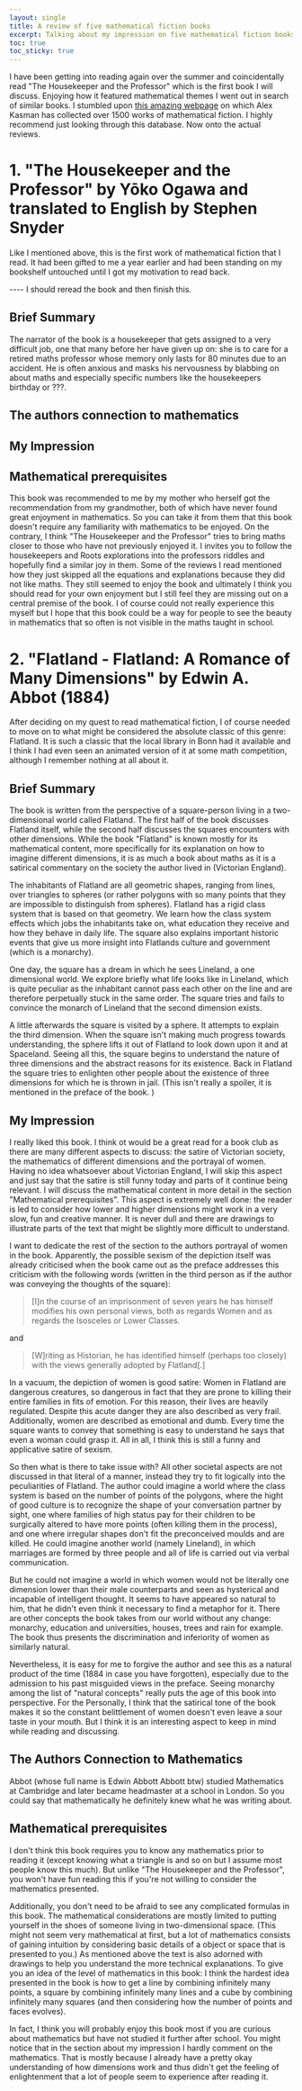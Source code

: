 ```yaml
---
layout: single
title: A review of five mathematical fiction books
excerpt: Talking about my impression on five mathematical fiction books, from the perspective of a mathematics student.
toc: true
toc_sticky: true
---
```


I have been getting into reading again over the summer and coincidentally read "The Housekeeper and the Professor" which is the first book I will discuss. 
Enjoying how it featured mathematical themes I went out in search of similar books. 
I stumbled upon [this amazing webpage](https://kasmana.people.charleston.edu/MATHFICT/) on which Alex Kasman has collected over 1500 works of mathematical fiction. 
I highly recommend just looking through this database. 
Now onto the actual reviews. 

# 1. "The Housekeeper and the Professor" by Yōko Ogawa and translated to English by Stephen Snyder

Like I mentioned above, this is the first work of mathematical fiction that I read. 
It had been gifted to me a year earlier and had been standing on my bookshelf untouched until I got my motivation to read back. 

---- I should reread the book and then finish this. 

## Brief Summary

The narrator of the book is a housekeeper that gets assigned to a very difficult job, one that many before her have given up on: she is to care for a retired maths professor whose memory only lasts for 80 minutes due to an accident. 
He is often anxious and masks his nervousness by blabbing on about maths and especially specific numbers like the housekeepers birthday or ???. 

## The authors connection to mathematics

## My Impression

## Mathematical prerequisites

This book was recommended to me by my mother who herself got the recommendation from my grandmother, both of which have never found great enjoyment in mathematics. 
So you can take it from them that this book doesn't require any familiarity with mathematics to be enjoyed.
On the contrary, I think "The Housekeeper and the Professor" tries to bring maths closer to those who have not previously enjoyed it. 
I invites you to follow the housekeepers and Roots explorations into the professors riddles and hopefully find a similar joy in them. 
Some of the reviews I read mentioned how they just skipped all the equations and explanations because they did not like maths. 
They still seemed to enjoy the book and ultimately I think you should read for your own enjoyment but I still feel they are missing out on a central premise of the book. 
I of course could not really experience this myself but I hope that this book could be a way for people to see the beauty in mathematics that so often is not visible in the maths taught in school. 

# 2. "Flatland - Flatland: A Romance of Many Dimensions" by Edwin A. Abbot (1884)

After deciding on my quest to read mathematical fiction, I of course needed to move on to what might be considered the absolute classic of this genre: Flatland.
It is such a classic that the local library in Bonn had it available and I think I had even seen an animated version of it at some math competition, although I remember nothing at all about it. 

## Brief Summary

The book is written from the perspective of a square-person living in a two-dimensional world called Flatland. 
The first half of the book discusses Flatland itself, while the second half discusses the squares encounters with other dimensions. 
While the book "Flatland" is known mostly for its mathematical content, more specifically for its explanation on how to imagine different dimensions, it is as much a book about maths as it is a satirical commentary on the society the author lived in (Victorian England).

The inhabitants of Flatland are all geometric shapes, ranging from lines, over triangles to spheres (or rather polygons with so many points that they are impossible to distinguish from spheres). 
Flatland has a rigid class system that is based on that geometry. 
We learn how the class system effects which jobs the inhabitants take on, what education they receive and how they behave in daily life. 
The square also explains important historic events that give us more insight into Flatlands culture and government (which is a monarchy). 

One day, the square has a dream in which he sees Lineland, a one dimensional world. We explore briefly what life looks like in Lineland, which is quite peculiar as the inhabitant cannot pass each other on the line and are therefore perpetually stuck in the same order. The square tries and fails to convince the monarch of Lineland that the second dimension exists. 

A little afterwards the square is visited by a sphere. It attempts to explain the third dimension. 
When the square isn't making much progress towards understanding, the sphere lifts it out of Flatland to look down upon it and at Spaceland. 
Seeing all this, the square begins to understand the nature of three dimensions and the abstract reasons for its existence. 
Back in Flatland the square tries to enlighten other people about the existence of three dimensions for which he is thrown in jail. (This isn't really a spoiler, it is mentioned in the preface of the book. ) 

## My Impression

I really liked this book. 
I think ot would be a great read for a book club as there are many different aspects to discuss: the satire of Victorian society, the mathematics of different dimensions and the portrayal of women. 
Having no idea whatsoever about Victorian England, I will skip this aspect and just say that the satire is still funny today and parts of it continue being relevant.
I will discuss the mathematical content in more detail in the section "Mathematical prerequisites". 
This aspect is extremely well done: the reader is led to consider how lower and higher dimensions might work in a very slow, fun and creative manner. 
It is never dull and there are drawings to illustrate parts of the text that might be slightly more difficult to understand. 

I want to dedicate the rest of the section to the authors portrayal of women in the book. 
Apparently, the possible sexism of the depiction itself was already criticised when the book came out as the preface addresses this criticism with the following words (written in the third person as if the author was conveying the thoughts of the square): 

> [I]n the course of an imprisonment of seven years he has himself modifies his own personal views, both as regards Women and as regards the Isosceles or Lower Classes.

and

> [W]riting as Historian, he has identified himself (perhaps too closely) with the views generally adopted by Flatland[.]

In a vacuum, the depiction of women is good satire: 
Women in Flatland are dangerous creatures, so dangerous in fact that they are prone to killing their entire families in fits of emotion.
For this reason, their lives are heavily regulated.
Despite this acute danger they are also described as very frail. 
Additionally, women are described as emotional and dumb. 
Every time the square wants to convey that something is easy to understand he says that even a woman could grasp it. 
All in all, I think this is still a funny and applicative satire of sexism. 

So then what is there to take issue with? 
All other societal aspects are not discussed in that literal of a manner, instead they try to fit logically into the peculiarities of Flatland. 
The author could imagine a world where the class system is based on the number of points of the polygons, 
where the hight of good culture is to recognize the shape of your conversation partner by sight, one where families of high status pay for their children to be surgically altered to have more points (often killing them in the process), and one where irregular shapes don't fit the preconceived moulds and are killed.
He could imagine another world (namely Lineland), in which marriages are formed by three people and all of life is carried out via verbal communication. 

But he could not imagine a world in which women would not be literally one dimension lower than their male counterparts and seen as hysterical and incapable of intelligent thought. 
It seems to have appeared so natural to him, that he didn't even think it necessary to find a metaphor for it. 
There are other concepts the book takes from our world without any change: monarchy, education and universities, houses, trees and rain for example.
The book thus presents the discrimination and inferiority of women as similarly natural.

Nevertheless, it is easy for me to forgive the author and see this as a natural product of the time (1884 in case you have forgotten), especially due to the admission to his past misguided views in the preface. 
Seeing monarchy among the list of "natural concepts" really puts the age of this book into perspective. 
For the 
Personally, I think that the satirical tone of the book makes it so the constant belittlement of women doesn't even leave a sour taste in your mouth. 
But I think it is an interesting aspect to keep in mind while reading and discussing. 

## The Authors Connection to Mathematics

Abbot (whose full name is Edwin Abbott Abbott btw) studied Mathematics at Cambridge and later became headmaster at a school in London. 
So you could say that mathematically he definitely knew what he was writing about. 

## Mathematical prerequisites

I don't think this book requires you to know any mathematics prior to reading it (except knowing what a triangle is and so on but I assume most people know this much). But unlike "The Housekeeper and the Professor", you won't have fun reading this if you're not willing to consider the mathematics presented. 

Additionally, you don't need to be afraid to see any complicated formulas in this book. The mathematical considerations are mostly limited to putting yourself in the shoes of someone living in two-dimensional space. 
(This might not seem very mathematical at first, but a lot of mathematics consists of gaining intuition by considering basic details of a object or space that is presented to you.)
As mentioned above the text is also adorned with drawings to help you understand the more technical explanations. 
To give you an idea of the level of mathematics in this book: I think the hardest idea presented in the book is how to get a line by combining infinitely many points, a square by combining infinitely many lines and a cube by combining infinitely many squares (and then considering how the number of points and faces evolves).

In fact, I think you will probably enjoy this book most if you are curious about mathematics but have not studied it further after school. You might notice that in the section about my impression I hardly comment on the mathematics. That is mostly because I already have a pretty okay understanding of how dimensions work and thus didn't get the feeling of enlightenment that a lot of people seem to experience after reading it. 